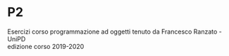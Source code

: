 # P2
Esercizi corso programmazione ad oggetti tenuto da Francesco Ranzato - UniPD<br>
edizione corso 2019-2020